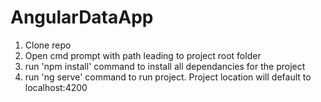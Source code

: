 # AngularDataApp

1. Clone repo
2. Open cmd prompt with path leading to project root folder
3. run 'npm install' command to install all dependancies for the project
4. run 'ng serve' command to run project. Project location will default to localhost:4200
